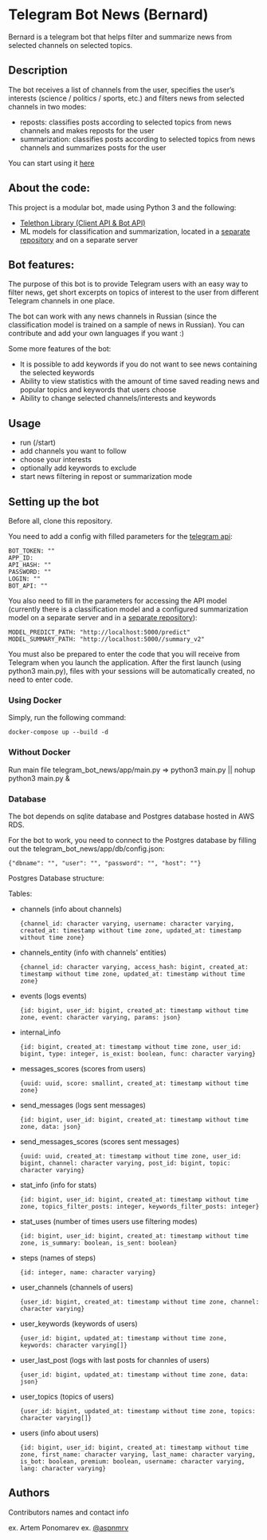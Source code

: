 # Telegram Bot News (Bernard)

Bernard is a telegram bot that helps filter and summarize news from selected channels on selected topics.

## Description

The bot receives a list of channels from the user, specifies the user’s interests (science / politics / sports, etc.) and filters news from selected channels in two modes:

- reposts: classifies posts according to selected topics from news channels and makes reposts for the user
- summarization: classifies posts according to selected topics from news channels and summarizes posts for the user

You can start using it [here](https://t.me/news_filtering_bot)

## About the code:

This project is a modular bot, made using Python 3 and the following:

- [Telethon Library (Client API & Bot API)](https://github.com/LonamiWebs/Telethon)
- ML models for classification and summarization, located in a [separate repository](https://github.com/artemryzhkov/news_predictions) and on a separate server

## Bot features:

The purpose of this bot is to provide Telegram users with an easy way to filter news, get short excerpts on topics of interest to the user from different Telegram channels in one place.

The bot can work with any news channels in Russian (since the classification model is trained on a sample of news in Russian). You can contribute and add your own languages if you want :)

Some more features of the bot:

- It is possible to add keywords if you do not want to see news containing the selected keywords
- Ability to view statistics with the amount of time saved reading news and popular topics and keywords that users choose
- Ability to change selected channels/interests and keywords

## Usage

- run (/start)
- add channels you want to follow
- choose your interests
- optionally add keywords to exclude
- start news filtering in repost or summarization mode

## Setting up the bot

Before all, clone this repository.

You need to add a config with filled parameters for the [telegram api](https://core.telegram.org/api):

```
BOT_TOKEN: ""
APP_ID: 
API_HASH: ""
PASSWORD: ""
LOGIN: ""
BOT_API: ""
```

You also need to fill in the parameters for accessing the API model 
(currently there is a classification model and a configured summarization model on a separate server and in a [separate repository](https://github.com/artemryzhkov/news_predictions)):

```
MODEL_PREDICT_PATH: "http://localhost:5000/predict"
MODEL_SUMMARY_PATH: "http://localhost:5000//summary_v2"
```

You must also be prepared to enter the code that you will receive from Telegram when you launch the application.
After the first launch (using python3 main.py), files with your sessions will be automatically created, no need to enter code.

### Using Docker

Simply, run the following command:
```
docker-compose up --build -d
```

### Without Docker

Run main file telegram_bot_news/app/main.py => python3 main.py || nohup python3 main.py &

### Database

The bot depends on sqlite database and Postgres database hosted in AWS RDS.

For the bot to work, you need to connect to the Postgres database by filling out the telegram_bot_news/app/db/config.json:

```
{"dbname": "", "user": "", "password": "", "host": ""}
```

Postgres Database structure:

Tables:

- channels (info about channels)
  ```
  {channel_id: character varying, username: character varying, created_at: timestamp without time zone, updated_at: timestamp without time zone}
  ```

- channels_entity (info with channels' entities)
  ```
  {channel_id: character varying, access_hash: bigint, created_at: timestamp without time zone, updated_at: timestamp without time zone}
  ```

- events (logs events)
  ```
  {id: bigint, user_id: bigint, created_at: timestamp without time zone, event: character varying, params: json}
  ```

- internal_info
  ```
  {id: bigint, created_at: timestamp without time zone, user_id: bigint, type: integer, is_exist: boolean, func: character varying}
  ```

- messages_scores (scores from users)
  ```
  {uuid: uuid, score: smallint, created_at: timestamp without time zone}
  ```

- send_messages (logs sent messages)
  ```
  {id: bigint, user_id: bigint, created_at: timestamp without time zone, data: json}
  ```

- send_messages_scores (scores sent messages)
  ```
  {uuid: uuid, created_at: timestamp without time zone, user_id: bigint, channel: character varying, post_id: bigint, topic: character varying}
  ```

- stat_info (info for stats)
  ```
  {id: bigint, user_id: bigint, created_at: timestamp without time zone, topics_filter_posts: integer, keywords_filter_posts: integer}
  ```

- stat_uses (number of times users use filtering modes)
  ```
  {id: bigint, user_id: bigint, created_at: timestamp without time zone, is_summary: boolean, is_sent: boolean}
  ```

- steps (names of steps)
  ```
  {id: integer, name: character varying}
  ```

- user_channels (channels of users)
  ```
  {user_id: bigint, created_at: timestamp without time zone, channel: character varying}
  ```

- user_keywords (keywords of users)
  ```
  {user_id: bigint, updated_at: timestamp without time zone, keywords: character varying[]}
  ```

- user_last_post (logs with last posts for channles of users)
  ```
  {user_id: bigint, updated_at: timestamp without time zone, data: json}
  ```

- user_topics (topics of users)
  ```
  {user_id: bigint, updated_at: timestamp without time zone, topics: character varying[]}
  ```

- users (info about users)
  ```
  {id: bigint, user_id: bigint, created_at: timestamp without time zone, first_name: character varying, last_name: character varying, is_bot: boolean, premium: boolean, username: character varying, lang: character varying}
  ```

## Authors

Contributors names and contact info

ex. Artem Ponomarev
ex. [@aspnmrv](https://t.me/aspnmrv)
